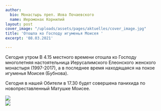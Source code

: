 ```yaml
---
author:
  bio: Монастырь преп. Иова Почаевского
  name: Иеромонах Корнилий
layout: post
cover_image: "/uploads/assets/pages/aktuelles/cover_image.jpg"
title: 'Отошла ко Господу игуменья Моисея '
excerpt: '08.03.2021'

---
```

Сегодня утром В 4.15 местного времени отошла ко Господу многолетняя настоятельница Иерусалимского Елеонского женского монастыря (1997-2017), а в последнее время находящаяся на покое игуменья Моисея (Бубнова).

Сегодня в нашей Обители в 17.30 будет совершена панихида по новопреставленный Матушке Моисее.

![](https://res.cloudinary.com/hiobmon/image/upload/v1615222045/media/2021/D441351A-D34B-4F56-8279-748EB8F4B05A_mxecyk.jpg)  
![](https://res.cloudinary.com/hiobmon/image/upload/v1615222065/media/2021/BA2A78E6-6538-4F86-8F58-B82B81FB36C9_i9kq4w.jpg)